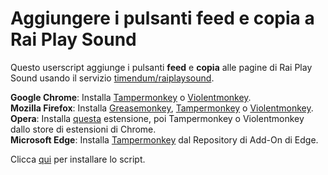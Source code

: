 # Aggiungere i pulsanti feed e copia a Rai Play Sound

Questo userscript aggiunge i pulsanti **feed** e **copia** alle pagine di Rai Play Sound usando il servizio [timendum/raiplaysound](https://github.com/timendum/raiplaysound).

**Google Chrome**: Installa [Tampermonkey](https://chrome.google.com/webstore/detail/tampermonkey/dhdgffkkebhmkfjojejmpbldmpobfkfo) o [Violentmonkey](https://chrome.google.com/webstore/detail/violentmonkey/jinjaccalgkegednnccohejagnlnfdag).  
**Mozilla Firefox**: Installa [Greasemonkey](https://addons.mozilla.org/en-US/firefox/addon/greasemonkey/), [Tampermonkey](https://addons.mozilla.org/en-US/firefox/addon/tampermonkey/) o [Violentmonkey](https://addons.mozilla.org/en-US/firefox/addon/violentmonkey/).  
**Opera**: Installa [questa](https://addons.opera.com/en/extensions/details/install-chrome-extensions/) estensione, poi Tampermonkey o Violentmonkey dallo store di estensioni di Chrome.  
**Microsoft Edge**: Installa [Tampermonkey](https://microsoftedge.microsoft.com/addons/detail/tampermonkey/iikmkjmpaadaobahmlepeloendndfphd) dal Repository di Add-On di Edge.

Clicca [qui](https://github.com/Sbax/raiplaysound-userscript/raw/main/raiplaysound.user.js) per installare lo script.

